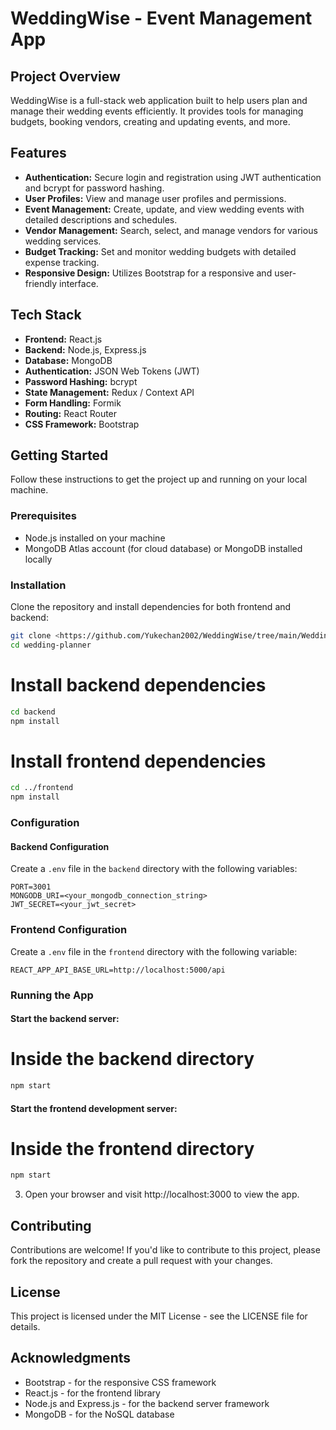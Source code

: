 # WeddingWise - Event Management App

## Project Overview
WeddingWise is a full-stack web application built to help users plan and manage their wedding events efficiently. It provides tools for managing budgets, booking vendors, creating and updating events, and more.

## Features
- **Authentication:** Secure login and registration using JWT authentication and bcrypt for password hashing.
- **User Profiles:** View and manage user profiles and permissions.
- **Event Management:** Create, update, and view wedding events with detailed descriptions and schedules.
- **Vendor Management:** Search, select, and manage vendors for various wedding services.
- **Budget Tracking:** Set and monitor wedding budgets with detailed expense tracking.
- **Responsive Design:** Utilizes Bootstrap for a responsive and user-friendly interface.

## Tech Stack
- **Frontend:** React.js
- **Backend:** Node.js, Express.js
- **Database:** MongoDB
- **Authentication:** JSON Web Tokens (JWT)
- **Password Hashing:** bcrypt
- **State Management:** Redux / Context API
- **Form Handling:** Formik
- **Routing:** React Router
- **CSS Framework:** Bootstrap

## Getting Started
Follow these instructions to get the project up and running on your local machine.

### Prerequisites
- Node.js installed on your machine
- MongoDB Atlas account (for cloud database) or MongoDB installed locally

### Installation

Clone the repository and install dependencies for both frontend and backend:

```bash
git clone <https://github.com/Yukechan2002/WeddingWise/tree/main/WeddingWise-FE>
cd wedding-planner
```

# Install backend dependencies
```bash
cd backend
npm install
```
# Install frontend dependencies
```bash
cd ../frontend
npm install
```


### Configuration

#### Backend Configuration

Create a `.env` file in the `backend` directory with the following variables:

```plaintext
PORT=3001
MONGODB_URI=<your_mongodb_connection_string>
JWT_SECRET=<your_jwt_secret>

```
### Frontend Configuration

Create a `.env` file in the `frontend` directory with the following variable:

```plaintext
REACT_APP_API_BASE_URL=http://localhost:5000/api
```

### Running the App

#### Start the backend server:



# Inside the backend directory
```bash
npm start
```
#### Start the frontend development server:



# Inside the frontend directory
```bash
npm start
```

3. Open your browser and visit http://localhost:3000 to view the app.

## Contributing

Contributions are welcome! If you'd like to contribute to this project, please fork the repository and create a pull request with your changes.

## License

This project is licensed under the MIT License - see the LICENSE file for details.

## Acknowledgments

- Bootstrap - for the responsive CSS framework
- React.js - for the frontend library
- Node.js and Express.js - for the backend server framework
- MongoDB - for the NoSQL database






